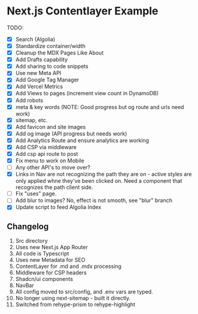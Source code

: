 # Next.js Contentlayer Example

TODO:

- [x] Search (Algolia)
- [x] Standardize container/width
- [x] Cleanup the MDX Pages Like About
- [x] Add Drafts capability
- [x] Add sharing to code snippets
- [x] Use new Meta API
- [x] Add Google Tag Manager
- [x] Add Vercel Metrics
- [x] Add Views to pages (increment view count in DynamoDB)
- [x] Add robots
- [x] meta & key words (NOTE: Good progress but og route and urls need work)
- [x] sitemap, etc.
- [x] Add favicon and site images
- [x] Add og image (API progress but needs work)
- [x] Add Analytics Route and ensure analytics are working
- [x] Add CSP via middleware
- [x] Add csp api route to post
- [x] Fix menu to work on Mobile
- [ ] Any other API's to move over?
- [x] Links in Nav are not recognizing the path they are on - active styles are only applied whne they've been clicked on. Need a component that recognizes the path client side.
- [ ] Fix "uses" page.
- [ ] Add blur to images? No, effect is not smooth, see "blur" branch
- [x] Update script to feed Algolia Index

## Changelog

1. Src directory
2. Uses new Next.js App Router
3. All code is Typescript
4. Uses new Metadata for SEO
4. ContentLayer for .md and .mdx processing
5. Middleware for CSP headers
6. Shadcn/ui components
7. NavBar
8. All config moved to src/config, and .env vars are typed.
9. No longer using next-sitemap - built it directly.
10. Switched from rehype-prism to rehype-highlight
